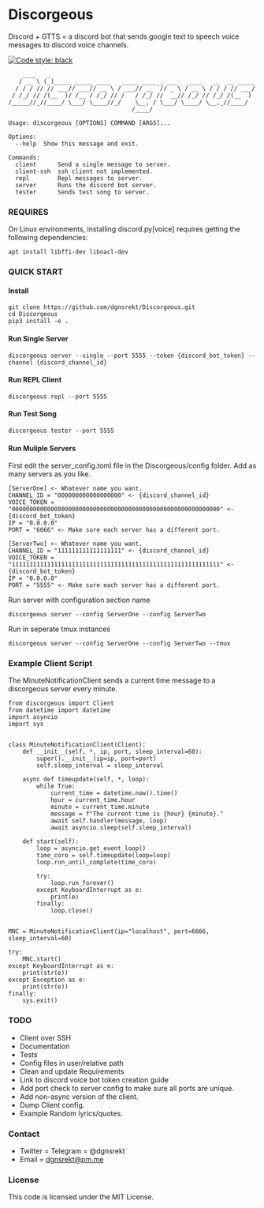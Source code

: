 # Discorgeous
Discord + GTTS = a discord bot that sends google text to speech voice messages to discord voice channels.


[![Code style: black](https://img.shields.io/badge/code%20style-black-000000.svg)](https://github.com/ambv/black)
```
    ____   _
   / __ \ (_)_____ _____ ____   _____ ____ _ ___   ____   __  __ _____
  / / / // // ___// ___// __ \ / ___// __ `// _ \ / __ \ / / / // ___/
 / /_/ // /(__  )/ /__ / /_/ // /   / /_/ //  __// /_/ // /_/ /(__  )
/_____//_//____/ \___/ \____//_/    \__, / \___/ \____/ \__,_//____/
                                   /____/

Usage: discorgeous [OPTIONS] COMMAND [ARGS]...

Options:
  --help  Show this message and exit.

Commands:
  client      Send a single message to server.
  client-ssh  ssh client not implemented.
  repl        Repl messages to server.
  server      Runs the discord bot server.
  tester      Sends test song to server.
```
### REQUIRES

On Linux environments, installing discord.py[voice] requires getting the following dependencies:
```
apt install libffi-dev libnacl-dev
```

### QUICK START

#### Install
```
git clone https://github.com/dgnsrekt/Discorgeous.git
cd Discorgeous
pip3 install -e .
```
#### Run Single Server
```
discorgeous server --single --port 5555 --token {discord_bot_token} --channel {discord_channel_id}
```
#### Run REPL Client
```
discorgeous repl --port 5555
```
#### Run Test Song
```
discorgeous tester --port 5555
```
#### Run Muliple Servers
First edit the server_config.toml file in the Discorgeous/config folder.
Add as many servers as you like.
```
[ServerOne] <- Whatever name you want.
CHANNEL_ID = "000000000000000000" <- {discord_channel_id}
VOICE_TOKEN = "00000000000000000000000000000000000000000000000000000000000" <- {discord_bot_token}
IP = "0.0.0.0"
PORT = "6666" <- Make sure each server has a different port.

[ServerTwo] <- Whatever name you want.
CHANNEL_ID = "111111111111111111" <- {discord_channel_id}
VOICE_TOKEN = "11111111111111111111111111111111111111111111111111111111111" <- {discord_bot_token}
IP = "0.0.0.0"
PORT = "5555" <- Make sure each server has a different port.
```
Run server with configuration section name
```
discorgeous server --config ServerOne --config ServerTwo
```
Run in seperate tmux instances
```
discorgeous server --config ServerOne --config ServerTwo --tmux
```
### Example Client Script
The MinuteNotificationClient sends a current time message to a discorgeous server every minute.
```
from discorgeous import Client
from datetime import datetime
import asyncio
import sys


class MinuteNotificationClient(Client):
    def __init__(self, *, ip, port, sleep_interval=60):
        super().__init__(ip=ip, port=port)
        self.sleep_interval = sleep_interval

    async def timeupdate(self, *, loop):
        while True:
            current_time = datetime.now().time()
            hour = current_time.hour
            minute = current_time.minute
            message = f"The current time is {hour} {minute}."
            await self.handler(message, loop)
            await asyncio.sleep(self.sleep_interval)

    def start(self):
        loop = asyncio.get_event_loop()
        time_coro = self.timeupdate(loop=loop)
        loop.run_until_complete(time_coro)

        try:
            loop.run_forever()
        except KeyboardInterrupt as e:
            print(e)
        finally:
            loop.close()


MNC = MinuteNotificationClient(ip="localhost", port=6666, sleep_interval=60)

try:
    MNC.start()
except KeyboardInterrupt as e:
    print(str(e))
except Exception as e:
    print(str(e))
finally:
    sys.exit()

```

### TODO
* Client over SSH
* Documentation
* Tests
* Config files in user/relative path
* Clean and update Requirements
* Link to discord voice bot token creation guide
* Add port check to server config to make sure all ports are unique.
* Add non-async version of the client.
* Dump Client config.
* Example Random lyrics/quotes.

### Contact
* Twitter = Telegram = @dgnsrekt
* Email = dgnsrekt@pm.me

### License
This code is licensed under the MIT License.
